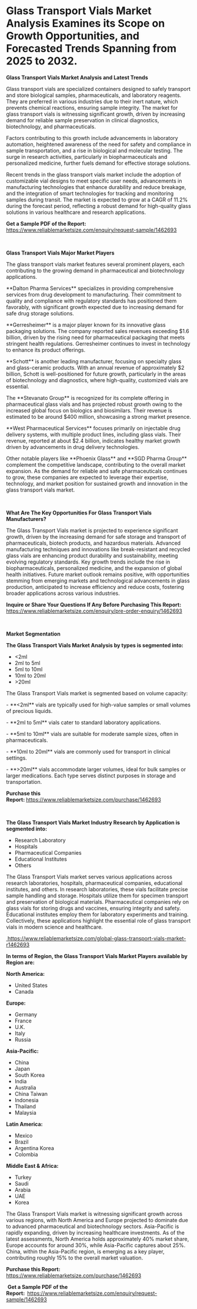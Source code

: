 <p><h1>Glass Transport Vials Market Analysis Examines its Scope on Growth Opportunities, and Forecasted Trends Spanning from 2025 to 2032.</h1></p><p><strong>Glass Transport Vials Market Analysis and Latest Trends</strong></p>
<p><p>Glass transport vials are specialized containers designed to safely transport and store biological samples, pharmaceuticals, and laboratory reagents. They are preferred in various industries due to their inert nature, which prevents chemical reactions, ensuring sample integrity. The market for glass transport vials is witnessing significant growth, driven by increasing demand for reliable sample preservation in clinical diagnostics, biotechnology, and pharmaceuticals.</p><p>Factors contributing to this growth include advancements in laboratory automation, heightened awareness of the need for safety and compliance in sample transportation, and a rise in biological and molecular testing. The surge in research activities, particularly in biopharmaceuticals and personalized medicine, further fuels demand for effective storage solutions.</p><p>Recent trends in the glass transport vials market include the adoption of customizable vial designs to meet specific user needs, advancements in manufacturing technologies that enhance durability and reduce breakage, and the integration of smart technologies for tracking and monitoring samples during transit. The market is expected to grow at a CAGR of 11.2% during the forecast period, reflecting a robust demand for high-quality glass solutions in various healthcare and research applications.</p></p>
<p><strong>Get a Sample PDF of the Report:&nbsp;</strong> <a href="https://www.reliablemarketsize.com/enquiry/request-sample/1462693?utm_campaign=3270&utm_medium=2&utm_source=Github&utm_content=ia&utm_term=19042025&utm_id=glass-transport-vials">https://www.reliablemarketsize.com/enquiry/request-sample/1462693</a></p>
<p>&nbsp;</p>
<p><strong>Glass Transport Vials Major Market Players</strong></p>
<p><p>The glass transport vials market features several prominent players, each contributing to the growing demand in pharmaceutical and biotechnology applications. </p><p>**Dalton Pharma Services** specializes in providing comprehensive services from drug development to manufacturing. Their commitment to quality and compliance with regulatory standards has positioned them favorably, with significant growth expected due to increasing demand for safe drug storage solutions.</p><p>**Gerresheimer** is a major player known for its innovative glass packaging solutions. The company reported sales revenues exceeding $1.6 billion, driven by the rising need for pharmaceutical packaging that meets stringent health regulations. Gerresheimer continues to invest in technology to enhance its product offerings.</p><p>**Schott** is another leading manufacturer, focusing on specialty glass and glass-ceramic products. With an annual revenue of approximately $2 billion, Schott is well-positioned for future growth, particularly in the areas of biotechnology and diagnostics, where high-quality, customized vials are essential.</p><p>The **Stevanato Group** is recognized for its complete offering in pharmaceutical glass vials and has projected robust growth owing to the increased global focus on biologics and biosimilars. Their revenue is estimated to be around $400 million, showcasing a strong market presence.</p><p>**West Pharmaceutical Services** focuses primarily on injectable drug delivery systems, with multiple product lines, including glass vials. Their revenue, reported at about $2.4 billion, indicates healthy market growth driven by advancements in drug delivery technologies.</p><p>Other notable players like **Phoenix Glass** and **SGD Pharma Group** complement the competitive landscape, contributing to the overall market expansion. As the demand for reliable and safe pharmaceuticals continues to grow, these companies are expected to leverage their expertise, technology, and market position for sustained growth and innovation in the glass transport vials market.</p></p>
<p>&nbsp;</p>
<p><strong>What Are The Key Opportunities For Glass Transport Vials Manufacturers?</strong></p>
<p><p>The Glass Transport Vials market is projected to experience significant growth, driven by the increasing demand for safe storage and transport of pharmaceuticals, biotech products, and hazardous materials. Advanced manufacturing techniques and innovations like break-resistant and recycled glass vials are enhancing product durability and sustainability, meeting evolving regulatory standards. Key growth trends include the rise in biopharmaceuticals, personalized medicine, and the expansion of global health initiatives. Future market outlook remains positive, with opportunities stemming from emerging markets and technological advancements in glass production, anticipated to increase efficiency and reduce costs, fostering broader applications across various industries.</p></p>
<p><strong>Inquire or Share Your Questions If Any Before Purchasing This Report:</strong> <a href="https://www.reliablemarketsize.com/enquiry/pre-order-enquiry/1462693?utm_campaign=3270&utm_medium=2&utm_source=Github&utm_content=ia&utm_term=19042025&utm_id=glass-transport-vials">https://www.reliablemarketsize.com/enquiry/pre-order-enquiry/1462693</a></p>
<p>&nbsp;</p>
<p><strong>Market Segmentation</strong></p>
<p><strong>The Glass Transport Vials Market Analysis by types is segmented into:</strong></p>
<p><ul><li><2ml</li><li>2ml to 5ml</li><li>5ml to 10ml</li><li>10ml to 20ml</li><li>>20ml</li></ul></p>
<p><p>The Glass Transport Vials market is segmented based on volume capacity: </p><p>- **<2ml** vials are typically used for high-value samples or small volumes of precious liquids. </p><p>- **2ml to 5ml** vials cater to standard laboratory applications. </p><p>- **5ml to 10ml** vials are suitable for moderate sample sizes, often in pharmaceuticals. </p><p>- **10ml to 20ml** vials are commonly used for transport in clinical settings. </p><p>- **>20ml** vials accommodate larger volumes, ideal for bulk samples or larger medications. Each type serves distinct purposes in storage and transportation.</p></p>
<p><strong>Purchase this Report:&nbsp;</strong><a href="https://www.reliablemarketsize.com/purchase/1462693?utm_campaign=3270&utm_medium=2&utm_source=Github&utm_content=ia&utm_term=19042025&utm_id=glass-transport-vials">https://www.reliablemarketsize.com/purchase/1462693</a></p>
<p>&nbsp;</p>
<p><strong>The Glass Transport Vials Market Industry Research by Application is segmented into:</strong></p>
<p><ul><li>Research Laboratory</li><li>Hospitals</li><li>Pharmaceutical Companies</li><li>Educational Institutes</li><li>Others</li></ul></p>
<p><p>The Glass Transport Vials market serves various applications across research laboratories, hospitals, pharmaceutical companies, educational institutes, and others. In research laboratories, these vials facilitate precise sample handling and storage. Hospitals utilize them for specimen transport and preservation of biological materials. Pharmaceutical companies rely on glass vials for storing drugs and vaccines, ensuring integrity and safety. Educational institutes employ them for laboratory experiments and training. Collectively, these applications highlight the essential role of glass transport vials in modern science and healthcare.</p></p>
<p><a href="https://www.reliablemarketsize.com/global-glass-transport-vials-market-r1462693?utm_campaign=3270&utm_medium=2&utm_source=Github&utm_content=ia&utm_term=19042025&utm_id=glass-transport-vials">&nbsp;https://www.reliablemarketsize.com/global-glass-transport-vials-market-r1462693</a></p>
<p><strong>In terms of Region, the Glass Transport Vials Market Players available by Region are:</strong></p>
<p>
    <p> <strong> North America: </strong>
        <ul>
            <li>United States</li>
            <li>Canada</li>
        </ul>
        </p> 
    <p> <strong> Europe: </strong>
        <ul>
            <li>Germany</li>
            <li>France</li>
            <li>U.K.</li>
            <li>Italy</li>
            <li>Russia</li>
        </ul>
        </p> 
    <p> <strong> Asia-Pacific: </strong>
        <ul>
            <li>China</li>
            <li>Japan</li>
            <li>South Korea</li>
            <li>India</li>
            <li>Australia</li>
            <li>China Taiwan</li>
            <li>Indonesia</li>
            <li>Thailand</li>
            <li>Malaysia</li>
        </ul>
        </p> 
    <p> <strong> Latin America: </strong>
        <ul>
            <li>Mexico</li>
            <li>Brazil</li>
            <li>Argentina Korea</li>
            <li>Colombia</li>
        </ul>
        </p> 
    <p> <strong> Middle East & Africa: </strong>
        <ul>
            <li>Turkey</li>
            <li>Saudi</li>
            <li>Arabia</li>
            <li>UAE</li>
            <li>Korea</li>
        </ul>
    </p>
    </p>
<p><p>The Glass Transport Vials market is witnessing significant growth across various regions, with North America and Europe projected to dominate due to advanced pharmaceutical and biotechnology sectors. Asia-Pacific is rapidly expanding, driven by increasing healthcare investments. As of the latest assessments, North America holds approximately 40% market share, Europe accounts for around 30%, while Asia-Pacific captures about 25%. China, within the Asia-Pacific region, is emerging as a key player, contributing roughly 15% to the overall market valuation.</p></p>
<p><strong>Purchase this Report: </strong><a href="https://www.reliablemarketsize.com/purchase/1462693?utm_campaign=3270&utm_medium=2&utm_source=Github&utm_content=ia&utm_term=19042025&utm_id=glass-transport-vials">https://www.reliablemarketsize.com/purchase/1462693</a></p>
<p>&nbsp;<strong>Get a Sample PDF of the Report:&nbsp;&nbsp;</strong><a href="https://www.reliablemarketsize.com/enquiry/request-sample/1462693?utm_campaign=3270&utm_medium=2&utm_source=Github&utm_content=ia&utm_term=19042025&utm_id=glass-transport-vials">https://www.reliablemarketsize.com/enquiry/request-sample/1462693</a></p>
<p><strong></strong></p>
<p><p></p><p></p><p></p></p>
